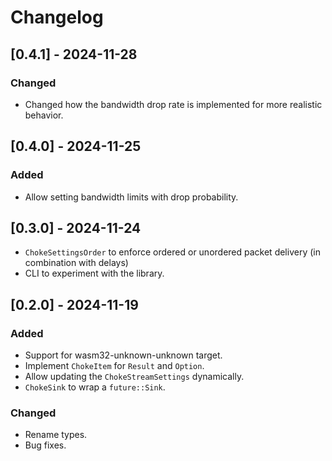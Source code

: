 # Changelog

## [0.4.1] - 2024-11-28
### Changed
- Changed how the bandwidth drop rate is implemented for more realistic behavior.

## [0.4.0] - 2024-11-25
### Added
- Allow setting bandwidth limits with drop probability.

## [0.3.0] - 2024-11-24
- `ChokeSettingsOrder` to enforce ordered or unordered packet delivery (in combination with delays)
- CLI to experiment with the library.

## [0.2.0] - 2024-11-19
### Added
- Support for wasm32-unknown-unknown target.
- Implement `ChokeItem` for `Result` and `Option`.
- Allow updating the `ChokeStreamSettings` dynamically.
- `ChokeSink` to wrap a `future::Sink`.

### Changed
- Rename types.
- Bug fixes.

